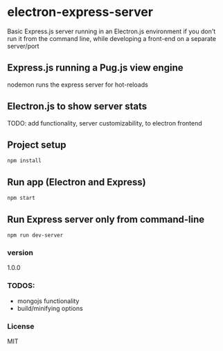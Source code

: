 # electron-express-server
Basic Express.js server running in an Electron.js environment
if you don't run it from the command line, while developing a front-end on a separate server/port


## Express.js running a Pug.js view engine
nodemon runs the express server for hot-reloads

## Electron.js to show server stats
TODO: add functionality, server customizability, to electron frontend

## Project setup
```
npm install
```

## Run app (Electron and Express)
```
npm start
```

## Run Express server only from command-line
```
npm run dev-server
```

### version
1.0.0

### TODOS:
  - mongojs functionality
  - build/minifying options

### License
MIT